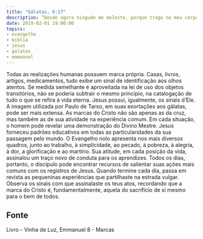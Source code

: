 ```yaml
---
title: "Gálatas, 6:17"
description: “Desde agora ninguém me moleste, porque trago no meu corpo as marcas do Senhor Jesus.” Paulo (Gálatas, 6:17)
date: 2019-02-01 19:00:00
topics: 
- evangelho
- biblia
- jesus
- galatas
- emmanuel
---
```



Todas as realizações humanas possuem marca própria. Casas, livros,
artigos, medicamentos, tudo exibe um sinal de identificação aos olhos atentos. Se
medida semelhante é aproveitada na lei de uso dos objetos transitórios, não se
poderia subtrair o mesmo princípio, na catalogação de tudo o que se refira à vida
eterna. Jesus possui, igualmente, os sinais d’Ele. A imagem utilizada por Paulo de
Tarso, em suas exortações aos gálatas, pode ser mais extensa. As marcas do Cristo
não são apenas as da cruz, mas também as de sua atividade na experiência comum.
Em cada situação, o homem pode revelar uma demonstração do Divino
Mestre. Jesus forneceu padrões educativos em todas as particularidades da sua
passagem pelo mundo. O Evangelho no­lo apresenta nos mais diversos quadros,
junto ao trabalho, à simplicidade, ao pecado, à pobreza, à alegria, à dor, a
glorificação e ao martírio. Sua atitude, em cada posição da vida, assinalou um traço
novo de conduta para os aprendizes. Todos os dias, portanto, o discípulo pode
encontrar recursos de salientar suas ações mais comuns com os registros de Jesus.
Quando termine cada dia, passa em revista as pequeninas experiências que
partilhaste na estrada vulgar. Observa os sinais com que assinalaste os teus atos,
recordando que a marca do Cristo é, fundamentalmente, aquela do sacrifício de si
mesmo para o bem de todos.




## Fonte
Livro - Vinha de Luz, Emmanuel
8 - Marcas

